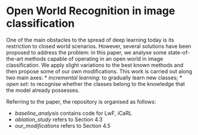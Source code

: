 # Open World Recognition in image classification 
One of the main obstacles to the spread of deep learning today is its restriction to closed world scenarios.
However, several solutions have been proposed to address the problem: in this paper, we analyse some state-of-the-art methods capable of operating in an open world in image classification. 
We apply slight variations to the best known methods and then propose some of our own modifications.
This work is carried out along two main axes:
    * *incremental learning*: to gradually learn new classes; 
    * *open set*: to recognise whether the classes belong to the knowledge that the model already possesses.

Referring to the paper, the repository is organised as follows:
  * *baseline_analysis* contains code for LwF, iCaRL 
  * *ablation_study* refers to Section 4.3
  * *our_modifications* refers to Section 4.5
 


